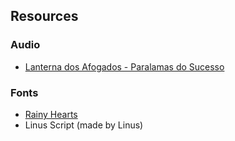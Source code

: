 ## Resources

### Audio

* [Lanterna dos Afogados - Paralamas do Sucesso](https://pt.wikipedia.org/wiki/Lanterna_dos_Afogados)

### Fonts

* [Rainy Hearts](https://www.dafont.com/de/rainyhearts.font)
* Linus Script (made by Linus)
